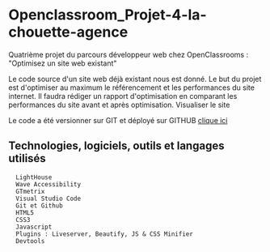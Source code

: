 # Openclassroom_Projet-4-la-chouette-agence

Quatrième projet du parcours développeur web chez OpenClassrooms : "Optimisez un site web existant"

Le code source d'un site web déjà existant nous est donné. Le but du projet est d'optimiser au maximum le référencement et les performances du site internet. Il faudra rédiger un rapport d'optimisation en comparant les performances du site avant et après optimisation.
Visualiser le site

Le code a été versionner sur GIT et déployé sur GITHUB [clique ici](https://othmanboutab.github.io/Openclassroom_Projet-4-la-chouette-agence/)

## Technologies, logiciels, outils et langages utilisés

```
  LightHouse
  Wave Accessibility
  GTmetrix
  Visual Studio Code
  Git et Github
  HTML5
  CSS3
  Javascript
  Plugins : Liveserver, Beautify, JS & CSS Minifier
  Devtools
```

